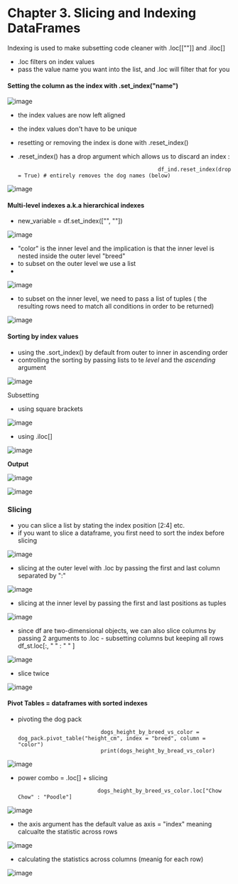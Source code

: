 # Chapter 3. Slicing and Indexing DataFrames
Indexing is used to make subsetting code cleaner with .loc[[""]] and .iloc[]
- .loc filters on index values
- pass the value name you want into the list, and .loc will filter that for you


#### Setting the column as the index with .set_index("name") 

![image](https://user-images.githubusercontent.com/72341578/151882510-3331e067-c507-4d1f-897c-88507260a3d2.png)

- the index values are now left aligned
- the index values don't have to be unique
- resetting or removing the index is done with .reset_index()
- .reset_index() has a drop argument which allows us to discard an index :

                                                  df_ind.reset_index(drop = True) # entirely removes the dog names (below)
                                                  
![image](https://user-images.githubusercontent.com/72341578/151882933-7ddb3e0e-8a9e-4faf-8215-3819d244e075.png)

#### Multi-level indexes a.k.a hierarchical indexes
- new_variable = df.set_index(["", ""])

![image](https://user-images.githubusercontent.com/72341578/151886824-28bd36e9-ab7d-4a05-bd92-b844c1d9d71c.png)


- "color" is the inner level and the implication is that the inner level is nested inside the outer level "breed"
- to subset on the outer level we use a list 
- 
![image](https://user-images.githubusercontent.com/72341578/151887408-10924cc0-bc45-4db0-a1f2-c99ab5f5288b.png)

- to subset on the inner level, we need to pass a list of tuples ( the resulting rows need to match all conditions in order to be returned)

![image](https://user-images.githubusercontent.com/72341578/151887344-133cf139-ef60-4754-bd55-782757dfa93d.png)

#### Sorting by index values 
- using the .sort_index() by default from outer to inner in ascending order
- controlling the sorting by passing lists to te *level* and the *ascending* argument

![image](https://user-images.githubusercontent.com/72341578/151887741-07708418-afc6-4cd0-8da4-7a15880ffae3.png)

 Subsetting 
 - using square brackets 
 
![image](https://user-images.githubusercontent.com/72341578/151889849-be162f11-73fe-4495-9657-97d83ea3d13a.png)

- using .iloc[]

![image](https://user-images.githubusercontent.com/72341578/151889914-c3a13833-ccc8-4e9c-9b75-bcd32c264e2d.png)

**Output** 

![image](https://user-images.githubusercontent.com/72341578/151890017-1ca303e6-6ca1-4e09-993c-09f845da0bbe.png)


![image](https://user-images.githubusercontent.com/72341578/151890062-983cf058-5bcd-431d-9f00-3f9d2a783a9e.png)

### Slicing 
- you can slice a list by stating the index position [2:4] etc.
- if you want to slice a dataframe, you first need to sort the index before slicing 

![image](https://user-images.githubusercontent.com/72341578/151891761-c7a0a4dd-6605-49b7-bb9e-ba5ad4d28a5a.png)

- slicing at the outer level with .loc by passing the first and last column separated by ":" 

![image](https://user-images.githubusercontent.com/72341578/151891854-d4fce1ac-f770-4815-abac-95a344a23098.png)

- slicing at the inner level by passing the first and last positions as tuples 

![image](https://user-images.githubusercontent.com/72341578/151892009-cb0fb7f1-33ab-4dd6-8928-1e29f6ed9d09.png)

- since df are two-dimensional objects, we can also slice columns by passing 2 arguments to .loc
                  - subsetting columns but keeping all rows df_st.loc[:, " " : " " ] 

 ![image](https://user-images.githubusercontent.com/72341578/151895313-d36e5af8-4633-4f67-b515-2fdb438efa04.png)

- slice twice 

 ![image](https://user-images.githubusercontent.com/72341578/151895406-709a7e76-fbbe-4b15-8bfe-f320030e9727.png)

#### Pivot Tables = dataframes with sorted indexes
- pivoting the dog pack

                                dogs_height_by_breed_vs_color = dog_pack.pivot_table("height_cm", index = "breed", column = "color")
                                print(dogs_height_by_bread_vs_color)
 
 
![image](https://user-images.githubusercontent.com/72341578/152247467-5a73e1ad-948f-4f3b-9236-a7e8cb4c0113.png)

 - power combo = .loc[] + slicing 
 
                                dogs_height_by_breed_vs_color.loc["Chow Chow" : "Poodle"]
                                
![image](https://user-images.githubusercontent.com/72341578/152247930-b75931fa-9af6-4eba-a717-da1641cef049.png)

- the axis argument has the default value as axis = "index" meaning calcualte the statistic across rows 

![image](https://user-images.githubusercontent.com/72341578/152248208-8a9b3888-721c-478f-a9a0-835a7bfa6dd2.png)

                               
- calculating the statistics across columns (meanig for each row)

![image](https://user-images.githubusercontent.com/72341578/152248294-a2fa656a-b003-43d7-964d-d4df87284bbe.png)





